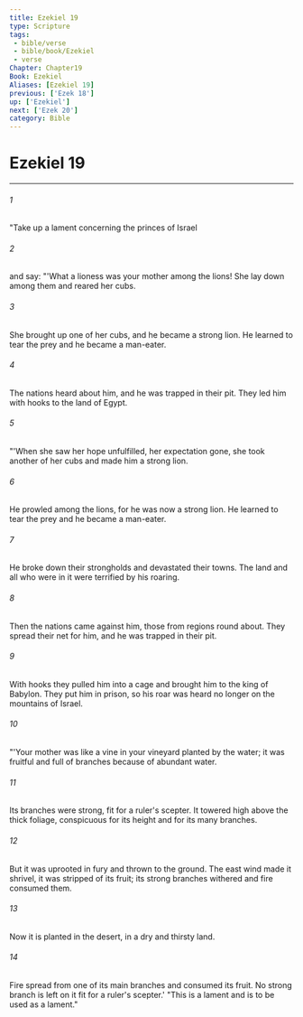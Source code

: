 ```yaml
---
title: Ezekiel 19
type: Scripture
tags:
 - bible/verse
 - bible/book/Ezekiel
 - verse
Chapter: Chapter19
Book: Ezekiel
Aliases: [Ezekiel 19]
previous: ['Ezek 18']
up: ['Ezekiel']
next: ['Ezek 20']
category: Bible
---
```

# Ezekiel 19

***


###### 1 
"Take up a lament concerning the princes of Israel 

###### 2 
and say: "'What a lioness was your mother among the lions! She lay down among them and reared her cubs. 

###### 3 
She brought up one of her cubs, and he became a strong lion. He learned to tear the prey and he became a man-eater. 

###### 4 
The nations heard about him, and he was trapped in their pit. They led him with hooks to the land of Egypt. 

###### 5 
"'When she saw her hope unfulfilled, her expectation gone, she took another of her cubs and made him a strong lion. 

###### 6 
He prowled among the lions, for he was now a strong lion. He learned to tear the prey and he became a man-eater. 

###### 7 
He broke down their strongholds and devastated their towns. The land and all who were in it were terrified by his roaring. 

###### 8 
Then the nations came against him, those from regions round about. They spread their net for him, and he was trapped in their pit. 

###### 9 
With hooks they pulled him into a cage and brought him to the king of Babylon. They put him in prison, so his roar was heard no longer on the mountains of Israel. 

###### 10 
"'Your mother was like a vine in your vineyard planted by the water; it was fruitful and full of branches because of abundant water. 

###### 11 
Its branches were strong, fit for a ruler's scepter. It towered high above the thick foliage, conspicuous for its height and for its many branches. 

###### 12 
But it was uprooted in fury and thrown to the ground. The east wind made it shrivel, it was stripped of its fruit; its strong branches withered and fire consumed them. 

###### 13 
Now it is planted in the desert, in a dry and thirsty land. 

###### 14 
Fire spread from one of its main branches and consumed its fruit. No strong branch is left on it fit for a ruler's scepter.' "This is a lament and is to be used as a lament." 
